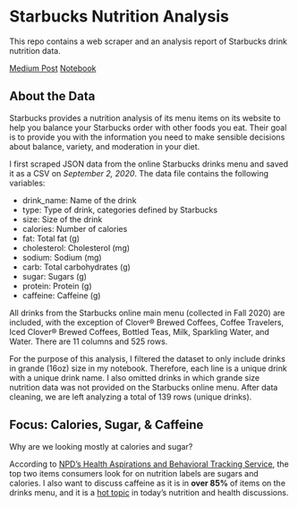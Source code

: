 # Starbucks Nutrition Analysis
This repo contains a web scraper and an analysis report of Starbucks drink nutrition data.

[Medium Post](https://medium.com/@yazihejazi/how-unhealthy-is-your-starbucks-drink-55b23ae371d6)
[Notebook](https://yhejazi.github.io/starbucks-nutrition/)


## About the Data
Starbucks provides a nutrition analysis of its menu items on its website to help you balance your Starbucks order with other foods you eat. Their goal is to provide you with the information you need to make sensible decisions about balance, variety, and moderation in your diet.

I first scraped JSON data from the online Starbucks drinks menu and saved it as a CSV on *September 2, 2020*. The data file contains the following variables: 

* drink_name: Name of the drink
* type: Type of drink, categories defined by Starbucks
* size: Size of the drink
* calories: Number of calories
* fat: Total fat (g)
* cholesterol: Cholesterol (mg)
* sodium: Sodium (mg)
* carb: Total carbohydrates (g)
* sugar: Sugars (g)
* protein: Protein (g)
* caffeine: Caffeine (g)

All drinks from the Starbucks online main menu (collected in Fall 2020) are included, with the exception of Clover® Brewed Coffees, Coffee Travelers, Iced Clover® Brewed Coffees, Bottled Teas, Milk, Sparkling Water, and Water. There are 11 columns and 525 rows.

For the purpose of this analysis, I filtered the dataset to only include drinks in grande (16oz) size in my notebook. Therefore, each line is a unique drink with a unique drink name. I also omitted drinks in which grande size nutrition data was not provided on the Starbucks online menu. After data cleaning, we are left analyzing a total of 139 rows (unique drinks).

## Focus: Calories, Sugar, & Caffeine
Why are we looking mostly at calories and sugar?

According to [NPD’s Health Aspirations and Behavioral Tracking Service](https://www.npd.com/wps/portal/npd/us/news/press-releases/2020/new-year-new-nutrition-facts-label-on-food-most-us-consumers-read-the-nutrition-facts-label-and-the-top-items-they-look-for-are-sugars-and-calories/), the top two items consumers look for on nutrition labels are sugars and calories. I also want to discuss caffeine as it is in **over 85%** of items on the drinks menu, and it is a [hot topic](https://www.health.harvard.edu/staying-healthy/the-buzz-about-caffeine-and-health) in today’s nutrition and health discussions.
